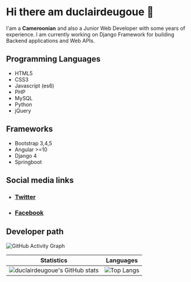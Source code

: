 # Hi there am duclairdeugoue 👋

I'am a **Cameroonian** and also a Junior Web Developer with some years of experience. I am currently working on Django Framework for building Backend applications and Web APIs. 


## Programming Languages

- HTML5
- CSS3
- Javascript (es6)
- PHP
- MySQL
- Python
- jQuery

## Frameworks

- Bootstrap 3,4,5
- Angular >=10
- Django 4
- Springboot

## Social media links

- ###  [Twitter](https://twitter.com/duclairdeugoue) 

- ### [Facebook](https://facebook.com/duclair.deugoue)

## Developer path

![GitHub Activity Graph](https://activity-graph.herokuapp.com/graph?username=duclairdeugoue) 

Statistics | Languages
-----------| -----
![duclairdeugoue's GitHub stats](https://github-readme-stats.vercel.app/api?username=duclairdeugoue&show_icons=true&theme=radical) |  ![Top Langs](https://github-readme-stats.vercel.app/api/top-langs/?username=duclairdeugoue&layout=compact)

